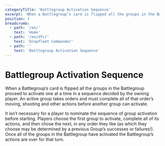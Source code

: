 ```yaml
---
categoryTitle: 'Battlegroup Activation Sequence'
excerpt: 'When a Battlegroup’s card is flipped all the groups in the Battlegroup proceed to activate one at a time in a sequence decided by the owning player.'
position: 3
breadcrumb:
  - path: '/en/'
    text: 'Home'
  - path: '/en/dfc/'
    text: 'Dropfleet Commander'
  - path: ''
    text: 'Battlegroup Activation Sequence'
---
```


# Battlegroup Activation Sequence

When a Battlegroup’s card is flipped all the groups in the Battlegroup proceed to activate one at a time in a sequence decided by the owning player. An active group takes orders and must complete all of that order’s moving, shooting and other actions before another group can activate.

It isn’t necessary for a player to nominate the sequence of group activation before starting. Players choose the first group to activate, complete all of its actions, and then chose the next, in any order they like (as which they choose may be determined by a previous Group’s successes or failures!). Once all of the groups in the Battlegroup have activated the Battlegroup’s actions are over for that turn.
